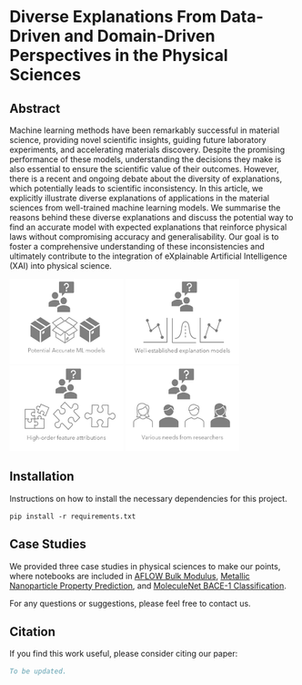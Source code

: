 # Diverse Explanations From Data-Driven and Domain-Driven Perspectives in the Physical Sciences
## Abstract

Machine learning methods have been remarkably successful in material science, providing novel scientific insights, guiding future laboratory experiments, and accelerating materials discovery. Despite the promising performance of these models, understanding the decisions they make is also essential to ensure the scientific value of their outcomes. However, there is a recent and ongoing debate about the diversity of explanations, which potentially leads to scientific inconsistency.
In this article, we explicitly illustrate diverse explanations of applications in the material sciences from well-trained machine learning models. We summarise the reasons behind these diverse explanations and discuss the potential way to find an accurate model with expected explanations that reinforce physical laws without compromising accuracy and generalisability. Our goal is to foster a comprehensive understanding of these inconsistencies and ultimately contribute to the integration of eXplainable Artificial Intelligence (XAI) into physical science.

<img src="FIGS/c1.png" width="200" height="150"> <img src="FIGS/c2.png" width="200" height="150"> <img src="FIGS/c3.png" width="200" height="150"> <img src="FIGS/c4.png" width="200" height="150">

## Installation

Instructions on how to install the necessary dependencies for this project.

```plaintext
pip install -r requirements.txt
```

## Case Studies

We provided three case studies in physical sciences to make our points, where notebooks are included in [AFLOW Bulk Modulus](case-1-aflow-bulk), 
[Metallic Nanoparticle Property Prediction](case-2-nanoparticle), and [MoleculeNet BACE-1 Classification](case-3-bace).

For any questions or suggestions, please feel free to contact us.

## Citation

If you find this work useful, please consider citing our paper:

```bibtex
To be updated.
```


